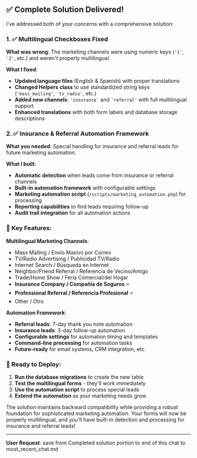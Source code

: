 ## ✅ Complete Solution Delivered!

I've addressed both of your concerns with a comprehensive solution:

### **1. ✅ Multilingual Checkboxes Fixed**

**What was wrong**: The marketing channels were using numeric keys (`'1'`, `'2'`, etc.) and weren't properly multilingual.

**What I fixed**:
- **Updated language files** (English & Spanish) with proper translations
- **Changed Helpers class** to use standardized string keys (`'mass_mailing'`, `'tv_radio'`, etc.)
- **Added new channels**: `'insurance'` and `'referral'` with full multilingual support
- **Enhanced translations** with both form labels and database storage descriptions

### **2. ✅ Insurance & Referral Automation Framework**

**What you needed**: Special handling for insurance and referral leads for future marketing automation.

**What I built**:
- **Automatic detection** when leads come from insurance or referral channels
- **Built-in automation framework** with configurable settings
- **Marketing automation script** (`/scripts/marketing_automation.php`) for processing
- **Reporting capabilities** to find leads requiring follow-up
- **Audit trail integration** for all automation actions

### **🎯 Key Features**:

**Multilingual Marketing Channels**:
- Mass Mailing / Envío Masivo por Correo
- TV/Radio Advertising / Publicidad TV/Radio  
- Internet Search / Búsqueda en Internet
- Neighbor/Friend Referral / Referencia de Vecino/Amigo
- Trade/Home Show / Feria Comercial/del Hogar
- **Insurance Company / Compañía de Seguros** ⭐
- **Professional Referral / Referencia Profesional** ⭐
- Other / Otro

**Automation Framework**:
- **Referral leads**: 7-day thank you note automation
- **Insurance leads**: 3-day follow-up automation  
- **Configurable settings** for automation timing and templates
- **Command-line processing** for automation tasks
- **Future-ready** for email systems, CRM integration, etc.

### **🚀 Ready to Deploy**:

1. **Run the database migrations** to create the new table
2. **Test the multilingual forms** - they'll work immediately
3. **Use the automation script** to process special leads
4. **Extend the automation** as your marketing needs grow

The solution maintains backward compatibility while providing a robust foundation for sophisticated marketing automation. Your forms will now be properly multilingual, and you'll have built-in detection and processing for insurance and referral leads!

---

**User Request**: save from Completed solution portion to end of this chat to most_recent_chat.md